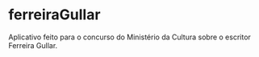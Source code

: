 # ferreiraGullar
Aplicativo feito para o concurso do Ministério da Cultura sobre o escritor Ferreira Gullar.
